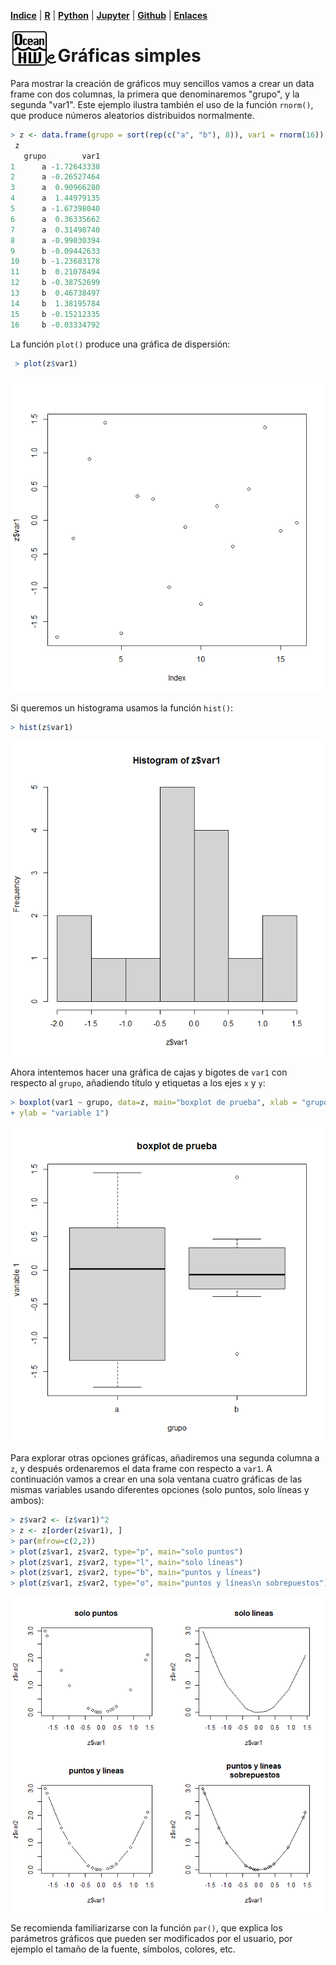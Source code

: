 <p align="left">
<strong><a href="../Indice.md">Indice</a></strong>
|
<strong><a href="../Intro-a-R/R.md">R</a></strong>
|
<strong><a href="../Intro-a-Python/Python.md">Python</a></strong>
|
<strong><a href="../Intro-a-Jupyter/Jupyter.md">Jupyter</a></strong>
|
<strong><a href="../Intro-a-github/Github.md">Github</a></strong>
|
<strong><a href="../enlaces.md">Enlaces</a></strong>
</p>

<img     style="float: left;" src="OHWe.png" width=15% height=15%>

# Gráficas simples

Para mostrar la creación de gráficos muy sencillos  vamos a crear un data frame con dos columnas, la primera que denominaremos "grupo", y la segunda "var1". Este ejemplo ilustra también el uso de la función `rnorm()`, que produce números aleatorios distribuidos normalmente.

```r
> z <- data.frame(grupo = sort(rep(c("a", "b"), 8)), var1 = rnorm(16))
 z
   grupo        var1
1      a -1.72643338
2      a -0.26527464
3      a  0.90966280
4      a  1.44979135
5      a -1.67398040
6      a  0.36335662
7      a  0.31498740
8      a -0.99030394
9      b -0.09442633
10     b -1.23683178
11     b  0.21078494
12     b -0.38752699
13     b  0.46738497
14     b  1.38195784
15     b -0.15212335
16     b -0.03334792
```

 La función `plot()` produce una gráfica de dispersión:

```r
 > plot(z$var1)
```
![](imagenes/dcb5962226ac6bfe278bc95860218862.png)

Si queremos un histograma usamos la función `hist()`:

```r
> hist(z$var1)
```

![](imagenes/e0d1208638b1f9f96feb5262e2b9bc4a.png)

Ahora intentemos hacer una gráfica de cajas y bigotes de `var1` con respecto al `grupo`, añadiendo título y etiquetas a los ejes `x` y `y`:

 ```r
> boxplot(var1 ~ grupo, data=z, main="boxplot de prueba", xlab = "grupo",
+ ylab = "variable 1")
```

![](imagenes/641086fe14fa3533d3fe6f4ef035ee57.png)

Para explorar otras opciones gráficas, añadiremos una segunda columna a `z`, y después ordenaremos el data frame con respecto a `var1`. A continuación vamos a crear en una sola ventana cuatro gráficas de las mismas variables usando diferentes opciones (solo puntos, solo líneas y ambos):

```r
> z$var2 <- (z$var1)^2
> z <- z[order(z$var1), ]
> par(mfrow=c(2,2))
> plot(z$var1, z$var2, type="p", main="solo puntos")
> plot(z$var1, z$var2, type="l", main="solo líneas")
> plot(z$var1, z$var2, type="b", main="puntos y líneas")
> plot(z$var1, z$var2, type="o", main="puntos y líneas\n sobrepuestos")
```
![](imagenes/14f2f27bfeff629633e861b5546e3cac.png)

Se recomienda familiarizarse con la función `par()`, que explica los parámetros gráficos que pueden ser modificados por el usuario, por ejemplo el tamaño de la fuente, símbolos, colores, etc.

